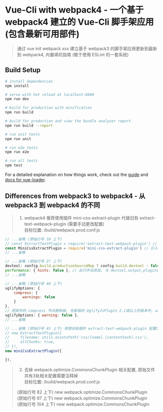 # Vue-Cli with webpack4 - 一个基于 webpack4 建立的 Vue-Cli 脚手架应用(包含最新可用部件)

> 通过 vue init webpack xxx 建立基于 webpack3 的脚手架应用更新到最新到 webpack4, 内置填坑指南 (敢于使用 ESLint 的一套系统)

## Build Setup

``` bash
# install dependencies
npm install

# serve with hot reload at localhost:8080
npm run dev

# build for production with minification
npm run build

# build for production and view the bundle analyzer report
npm run build --report

# run unit tests
npm run unit

# run e2e tests
npm run e2e

# run all tests
npm test
```

For a detailed explanation on how things work, check out the [guide](http://vuejs-templates.github.io/webpack/) and [docs for vue-loader](http://vuejs.github.io/vue-loader).

## Differences from webpack3 to webpack4 - 从 webpack3 到 webpack4 的不同

> 1. webpack4 推荐使用插件 mini-css-extract-plugin 代替旧有 extract-text-webpack-plugin (需要手动更改配置)    
> 目标位置: /build/webpack.prod.conf.js    

```js
// ...省略 (原始行号 10 上下)    
// const ExtractTextPlugin = require('extract-text-webpack-plugin') // 原有插件引用行注释掉    
const MiniCssExtractPlugin = require('mini-css-extract-plugin') // 引入新插件代替    
// ...省略

// ...省略 (原始行号 27 上下)
devtool: config.build.productionSourceMap ? config.build.devtool : false, // 此行原始文件中应该已自动生成, 如没找到可以自己添加
performance: { hints: false }, // 此行手动添加, 与 devtool,output,plugins 等同级
// ...省略

// ...省略 (原始行号 40 上下)
uglifyOptions: {
    compress: {
        warnings: false
    }
},
// 把其中的 compress 节点删除掉, 在新版的 UglifyJsPlugin 2.1或以上的版本中, warning已经是 options的一个直接属性, 不需要跟在 compress 节点下, 如下:
uglifyOptions: { warning: false },
// ...省略

// ...省略 (原始行号 45 上下) 把原旧有插件 extract-text-webpack-plugin 配置注释掉, 添加 mini-css-extract-plugin 插件配置
// new ExtractTextPlugin({
//     filename: utils.assetsPath('css/[name].[contenthash].css'),
//     allChunks: true,
// }),
new miniCssExtractPlugin({

}),
```

> 2. 去掉 webpack.optimize.CommonsChunkPlugin 相关配置, 原始文件共有3处相关配置需要注释掉    
> 目标位置: /build/webpack.prod.conf.js     
>    
> (原始行号 82 上下) new webpack.optimize.CommonsChunkPlugin    
> (原始行号 97 上下) new webpack.optimize.CommonsChunkPlugin    
> (原始行号 104 上下) new webpack.optimize.CommonsChunkPlugin
